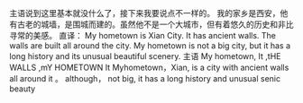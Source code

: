 主语说到这里基本就没什么了，接下来我要说点不一样的。
我的家乡是西安，他有古老的城墙，是围城而建的。虽然他不是一个大城市，但有着悠久的历史和非比寻常的美感。
直译：
My hometown is Xian City. It has ancient walls. The walls are built all around the city. My hometown is not a big city, but it has a long history and its unusual beautiful scenery.
主语
My hometown, It ,tHE WALLS ,mY HOMETOWN It
Myhometown，Xian,  is a city with ancient walls all around it 。 although， not big, it has a long history and unusual senic beauty